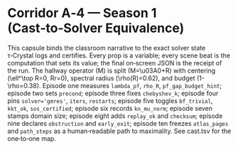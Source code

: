 # Corridor A‑4 — Season 1 (Cast‑to‑Solver Equivalence)

This capsule binds the classroom narrative to the exact solver state τ‑Crystal logs and certifies. Every prop is a variable; every scene beat is the computation that sets its value; the final on‑screen JSON is the receipt of the run. The hallway operator \(M\) is split \(M=\u03A0+R\) with centering \(\ell^\top R=0, Rr=0\), spectral radius \(\rho(R)=0.62\), and budget \(1-\rho=0.38\). Episode one measures `lambda_pf`, `rho_R`, `pf_gap_budget_hint`; episode two sets `precond`; episode three fixes `chebyshev_k`; episode four pins `solver='gmres'`, `iters`, `restarts`; episode five toggles `bf_trivial`, `kkt_ok`, `sos_certified`; episode six records `kn_mu_norm`; episode seven stamps domain size; episode eight adds `replay_ok` and `checksum`; episode nine declares `obstruction` and `early_exit`; episode ten freezes `atlas_pages` and `path_steps` as a human‑readable path to maximality. See cast.tsv for the one‑to‑one map.
